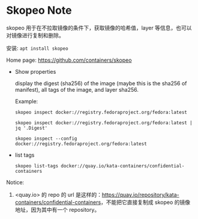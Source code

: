 # Skopeo Note

skopeo 用于在不拉取镜像的条件下，获取镜像的哈希值，layer 等信息，也可以对镜像进行复制和删除。

安装: `apt install skopeo`

Home page: <https://github.com/containers/skopeo>

* Show properties

    display the digest (sha256) of the image (maybe this is the sha256 of manifest), all tags of the image, and layer sha256.

    Example:

    `skopeo inspect docker://registry.fedoraproject.org/fedora:latest`

    `skopeo inspect docker://registry.fedoraproject.org/fedora:latest | jq '.Digest'`

    `skopeo inspect --config docker://registry.fedoraproject.org/fedora:latest`

* list tags

    `skopeo list-tags docker://quay.io/kata-containers/confidential-containers`

Notice:

1. <quay.io> 的 repo 的 url 是这样的：<https://quay.io/repository/kata-containers/confidential-containers>，不能把它直接复制成 skopeo 的镜像地址，因为其中有一个 repository。

